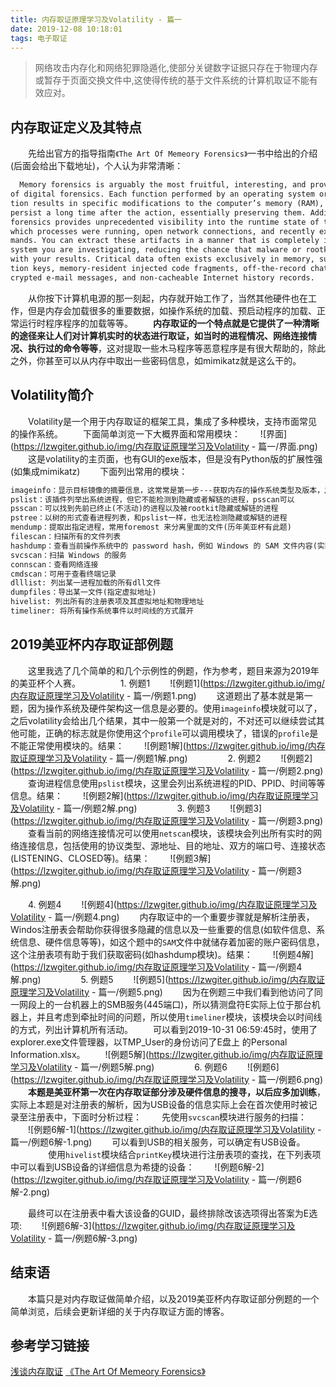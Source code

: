 ```yaml
---
title: 内存取证原理学习及Volatility - 篇一
date: 2019-12-08 10:18:01
tags: 电子取证
---
```


> 网络攻击内存化和网络犯罪隐遁化,使部分关键数字证据只存在于物理内存或暂存于页面交换文件中,这使得传统的基于文件系统的计算机取证不能有效应对。

<!--More-->

## 内存取证定义及其特点
　　先给出官方的指导指南`《The Art Of Memeory Forensics》`一书中给出的介绍(后面会给出下载地址)，个人认为非常清晰：
```txt
  Memory forensics is arguably the most fruitful, interesting, and provocative realm
of digital forensics. Each function performed by an operating system or applica-
tion results in specific modifications to the computer’s memory (RAM), which can often
persist a long time after the action, essentially preserving them. Additionally, memory
forensics provides unprecedented visibility into the runtime state of the system, such as
which processes were running, open network connections, and recently executed com-
mands. You can extract these artifacts in a manner that is completely independent of the
system you are investigating, reducing the chance that malware or rootkits can interfere
with your results. Critical data often exists exclusively in memory, such as disk encryp-
tion keys, memory-resident injected code fragments, off-the-record chat messages, unen-
crypted e-mail messages, and non-cacheable Internet history records.
```
　　从你按下计算机电源的那一刻起，内存就开始工作了，当然其他硬件也在工作，但是内存会加载很多的重要数据，如操作系统的加载、预启动程序的加载、正常运行时程序程序的加载等等。
　　**内存取证的一个特点就是它提供了一种清晰的途径来让人们对计算机实时的状态进行取证，如当时的进程情况、网络连接情况、执行过的命令等等**，这对提取一些木马程序等恶意程序是有很大帮助的，除此之外，你甚至可以从内存中取出一些密码信息，如mimikatz就是这么干的。
　　
## Volatility简介
　　Volatility是一个用于内存取证的框架工具，集成了多种模块，支持市面常见的操作系统。
　　下面简单浏览一下大概界面和常用模块：
　　![界面](https://lzwgiter.github.io/img/内存取证原理学习及Volatility - 篇一/界面.png)
　　这是volatility的主页面，也有GUI的exe版本，但是没有Python版的扩展性强(如集成mimikatz)
　　下面列出常用的模块：
```txt
imageinfo：显示目标镜像的摘要信息，这常常是第一步---获取内存的操作系统类型及版本，之后可以在 –profile 中带上对应的操作系统，后续操作都要带上这一参数
pslist：该插件列举出系统进程，但它不能检测到隐藏或者解链的进程，psscan可以
psscan：可以找到先前已终止(不活动)的进程以及被rootkit隐藏或解链的进程
pstree：以树的形式查看进程列表，和pslist一样，也无法检测隐藏或解链的进程
mendump：提取出指定进程，常用foremost 来分离里面的文件(历年美亚杯有此题)
filescan：扫描所有的文件列表
hashdump：查看当前操作系统中的 password hash，例如 Windows 的 SAM 文件内容(实际中没有mimikatz效果好)
svcscan：扫描 Windows 的服务
connscan：查看网络连接
cmdscan：可用于查看终端记录
dlllist: 列出某一进程加载的所有dll文件
dumpfiles：导出某一文件(指定虚拟地址)
hivelist: 列出所有的注册表项及其虚拟地址和物理地址
timeliner: 将所有操作系统事件以时间线的方式展开
```
## 2019美亚杯内存取证部例题
　　这里我选了几个简单的和几个示例性的例题，作为参考，题目来源为2019年的美亚杯个人赛。
　　
　　1. 例题1
　　![例题1](https://lzwgiter.github.io/img/内存取证原理学习及Volatility - 篇一/例题1.png)
　　这道题出了基本就是第一题，因为操作系统及硬件架构这一信息是必要的。使用`imageinfo`模块就可以了，之后volatility会给出几个结果，其中一般第一个就是对的，不对还可以继续尝试其他可能，正确的标志就是你使用这个`profile`可以调用模块了，错误的`profile`是不能正常使用模块的。结果：
　　![例题1解](https://lzwgiter.github.io/img/内存取证原理学习及Volatility - 篇一/例题1解.png)
　　
 　　2. 例题2
　　![例题2](https://lzwgiter.github.io/img/内存取证原理学习及Volatility - 篇一/例题2.png)
　　查询进程信息使用`pslist`模块，这里会列出系统进程的PID、PPID、时间等等信息。结果：
　　![例题2解](https://lzwgiter.github.io/img/内存取证原理学习及Volatility - 篇一/例题2解.png)
　　
　　3. 例题3
　　![例题3](https://lzwgiter.github.io/img/内存取证原理学习及Volatility - 篇一/例题3.png)
　　查看当前的网络连接情况可以使用`netscan`模块，该模块会列出所有实时的网络连接信息，包括使用的协议类型、源地址、目的地址、双方的端口号、连接状态(LISTENING、CLOSED等)。结果：
　　![例题3解](https://lzwgiter.github.io/img/内存取证原理学习及Volatility - 篇一/例题3解.png)

　　4. 例题4
　　![例题4](https://lzwgiter.github.io/img/内存取证原理学习及Volatility - 篇一/例题4.png)
　　内存取证中的一个重要步骤就是解析注册表，Windos注册表会帮助你获得很多隐藏的信息以及一些重要的信息(如软件信息、系统信息、硬件信息等等)，如这个题中的`SAM`文件中就储存着加密的账户密码信息，这个注册表项有助于我们获取密码(如hashdump模块)。结果：
　　![例题4解](https://lzwgiter.github.io/img/内存取证原理学习及Volatility - 篇一/例题4解.png)
　　
　　5. 例题5
　　![例题5](https://lzwgiter.github.io/img/内存取证原理学习及Volatility - 篇一/例题5.png)
　　因为在例题三中我们看到他访问了同一网段上的一台机器上的SMB服务(445端口)，所以猜测盘符E实际上位于那台机器上，并且考虑到牵扯时间的问题，所以使用`timeliner`模块，该模块会以时间线的方式，列出计算机所有活动。
　　可以看到2019-10-31 06:59:45时，使用了explorer.exe文件管理器，以TMP_User的身份访问了E盘上 的Personal Information.xlsx。
　　![例题5解](https://lzwgiter.github.io/img/内存取证原理学习及Volatility - 篇一/例题5解.png)
　　
　　6. 例题6
　　![例题6](https://lzwgiter.github.io/img/内存取证原理学习及Volatility - 篇一/例题6.png)
　　**本题是美亚杯第一次在内存取证部分涉及硬件信息的搜寻，以后应多加训练**，实际上本题是对注册表的解析，因为USB设备的信息实际上会在首次使用时被记录至注册表中，下面时分析过程：
　　先使用`svcscan`模块进行服务的扫描：
　　![例题6解-1](https://lzwgiter.github.io/img/内存取证原理学习及Volatility - 篇一/例题6解-1.png)
　　可以看到USB的相关服务，可以确定有USB设备。
　　
　　使用`hivelist`模块结合`printKey`模块进行注册表项的查找，在下列表项中可以看到USB设备的详细信息为希捷的设备：
　　![例题6解-2](https://lzwgiter.github.io/img/内存取证原理学习及Volatility - 篇一/例题6解-2.png)

　　最终可以在注册表中看大该设备的GUID，最终排除改该选项得出答案为E选项:
　　![例题6解-3](https://lzwgiter.github.io/img/内存取证原理学习及Volatility - 篇一/例题6解-3.png)
　　
## 结束语
　　本篇只是对内存取证做简单介绍，以及2019美亚杯内存取证部分例题的一个简单浏览，后续会更新详细的关于内存取证方面的博客。
　　
## 参考学习链接
[浅谈内存取证](https://www.freebuf.com/column/186799.html)
[《The Art Of Memeory Forensics》](https://bookist.cc/book/37522120704)
